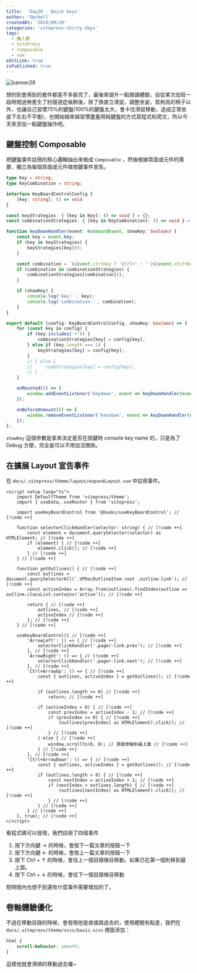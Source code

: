 ```yaml
---
title:  'Day28 - Quick keys'
author: 'Opshell'
createdAt: '2024/09/29'
categories: 'vitepress-thirty-days'
tags:
  - 鐵人賽
  - VitePress
  - composable
  - vue
editLink: true
isPublished: true
---
```


![banner28](https://ithelp.ithome.com.tw/upload/images/20240929/2010991813w5fDMu63.png)

想的到會用到的套件都差不多裝完了，最後來提升一點閱讀體驗，自從某次加班一段時間過勞產生了肘隧道症候群後，除了換直立滑鼠，調整坐姿，買夠高的椅子以外，也讓自己習慣75%的鍵盤(100%的鍵盤太大，會卡住滑鼠移動，造成正常坐姿下左右不平衡)，也開始越來越習慣盡量用純鍵盤的方式寫程式和爬文，所以今天來添加一點鍵盤操作吧。

## 鍵盤控制 Composable
把鍵盤事件註冊的核心邏輯抽出來做成 `Composable` ，然後根據頁面或元件的需要，獨立為每個頁面或元件做按鍵事件宣告。
```ts
type Key = string;
type KeyCombination = string;

interface KeyBoardControlConfig {
    [key: string]: () => void
}

const keyStrategies: { [key in Key]: () => void } = {};
const combinationStrategies: { [key in KeyCombination]: () => void } = {};

function keyDownHandler(event: KeyboardEvent, showKey: boolean) {
    const key = event.key;
    if (key in keyStrategies) {
        keyStrategies[key]();
    }

    const combination = `${event.ctrlKey ? 'Ctrl+' : ''}${event.shiftKey ? 'Shift+' : ''}${event.altKey ? 'Alt+' : ''}${key}`;
    if (combination in combinationStrategies) {
        combinationStrategies[combination]();
    }

    if (showKey) {
        console.log('key：', key);
        console.log('combination：', combination);
    }
}

export default (config: KeyBoardControlConfig, showKey: boolean) => {
    for (const key in config) {
        if (key.includes('+')) {
            combinationStrategies[key] = config[key];
        } else if (key.length === 1) {
            keyStrategies[key] = config[key];
        }
        // } else {
        //     codeStrategies[key] = config[key];
        // }
    }

    onMounted(() => {
        window.addEventListener('keydown', event => keyDownHandler(event, showKey));
    });

    onBeforeUnmount(() => {
        window.removeEventListener('keydown', event => keyDownHandler(event, showKey));
    });
};

```
`showKey` 這個參數是拿來決定是否在按鍵時 console key name 的，只是為了 Debug 方便，完全是可以不用加沒關係。

## 在擴展 Layout 宣告事件
在 `docs/.vitepress/theme/layout/expandLayout.vue` 中註冊事件。

```vue
<script setup lang="ts">
    import DefaultTheme from 'vitepress/theme';
    import { useData, useRouter } from 'vitepress';

    import useKeyBoardControl from '@hooks/useKeyBoardControl'; // [!code ++]

    function selectorClickHandler(selector: string) { // [!code ++]
        const element = document.querySelector(selector) as HTMLElement; // [!code ++]
        if (element) { // [!code ++]
            element.click(); // [!code ++]
        } // [!code ++]
    } // [!code ++]

    function getOutlines() { // [!code ++]
        const outlines = document.querySelectorAll('.VPDocOutlineItem.root .outline-link'); // [!code ++]
        const activeIndex = Array.from(outlines).findIndex(outline => outline.classList.contains('active')); // [!code ++]

        return { // [!code ++]
            outlines, // [!code ++]
            activeIndex // [!code ++]
        }; // [!code ++]
    } // [!code ++]

    useKeyBoardControl({ // [!code ++]
        'ArrowLeft': () => { // [!code ++]
            selectorClickHandler('.pager-link.prev'); // [!code ++]
        }, // [!code ++]
        'ArrowRight': () => { // [!code ++]
            selectorClickHandler('.pager-link.next'); // [!code ++]
        }, // [!code ++]
        'Ctrl+ArrowUp': () => { // [!code ++]
            const { outlines, activeIndex } = getOutlines(); // [!code ++]

            if (outlines.length <= 0) // [!code ++]
                return; // [!code ++]

            if (activeIndex > 0) { // [!code ++]
                const prevIndex = activeIndex - 1; // [!code ++]
                if (prevIndex >= 0) { // [!code ++]
                    (outlines[prevIndex] as HTMLElement).click(); // [!code ++]
                } // [!code ++]
            } else { // [!code ++]
                window.scrollTo(0, 0); // 頁面卷軸到最上面 // [!code ++]
            } // [!code ++]
        }, // [!code ++]
        'Ctrl+ArrowDown': () => { // [!code ++]
            const { outlines, activeIndex } = getOutlines(); // [!code ++]
            if (outlines.length > 0) { // [!code ++]
                const nextIndex = activeIndex + 1; // [!code ++]
                if (nextIndex < outlines.length) { // [!code ++]
                    (outlines[nextIndex] as HTMLElement).click(); // [!code ++]
                } // [!code ++]
            } // [!code ++]
        } // [!code ++]
    }, true); // [!code ++]
</script>
```
看程式碼可以發現，我們註冊了四個事件
1. 按下方向鍵 → 的時候，會按下一篇文章的按鈕一下
2. 按下方向鍵 ← 的時候，會按上一篇文章的按鈕一下
3. 按下 Ctrl + ↑ 的時候，會往上一個目錄條目移動，如果已在第一個則移到最上面。
4. 按下 Ctrl + ↓ 的時候，會往下一個目錄條目移動

短時間內也想不到還有什麼事件需要增加的了。

## 卷軸體驗優化
不過在移動目錄的時候，會發現他是直接跳過去的，使用體驗有點差，我們在 `docs/.vitepress/theme/scss/basic.scss` 裡面添加：
```scss
html {
    scroll-behavior: smooth;
}
```

這樣他就會滑順的移動過去囉~
